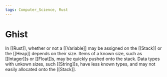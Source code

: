 ```yaml
---
tags: Computer_Science, Rust
---
```


# Ghist

In [[Rust]], whether or not a [[Variable]] may be assigned on the [[Stack]] or the [[Heap]] depends on their size. Items of a known size, such as [[Intager]]s or [[Float]]s, may be quickly pushed onto the stack. Data types with unkown sizes, such [[String]]s, have less known types, and may not easily allocated onto the [[Stack]].